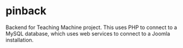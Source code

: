 # pinback
Backend for Teaching Machine project.  This uses PHP to connect to a MySQL database, which uses web services to connect to a Joomla installation.
